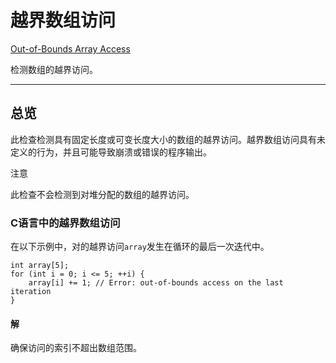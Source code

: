 # 越界数组访问

[Out-of-Bounds Array Access](https://developer.apple.com/documentation/xcode/diagnosing_memory_thread_and_crash_issues_early/out-of-bounds_array_access)

检测数组的越界访问。

---

## 总览

此检查检测具有固定长度或可变长度大小的数组的越界访问。越界数组访问具有未定义的行为，并且可能导致崩溃或错误的程序输出。

注意

此检查不会检测到对堆分配的数组的越界访问。

### C语言中的越界数组访问

在以下示例中，对的越界访问`array`发生在循环的最后一次迭代中。

```
int array[5];
for (int i = 0; i <= 5; ++i) {
    array[i] += 1; // Error: out-of-bounds access on the last iteration
}
```



#### 解

确保访问的索引不超出数组范围。